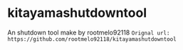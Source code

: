 # kitayamashutdowntool

An shutdown tool make by rootmelo92118
`Orignal url: https://github.com/rootmelo92118/kitayamashutdowntool`
